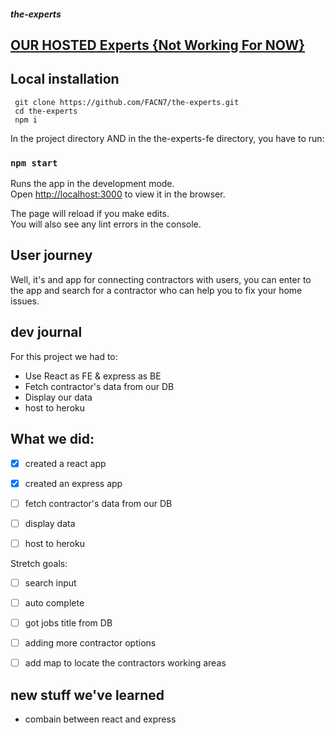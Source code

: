 ##### the-experts

## [ OUR HOSTED Experts {Not Working For NOW} ](https://the-experts.herokuapp.com/)

## Local installation
```
 git clone https://github.com/FACN7/the-experts.git
 cd the-experts
 npm i 
```
In the project directory AND in the the-experts-fe directory, you have to run:

### `npm start`

Runs the app in the development mode.<br />
Open [http://localhost:3000](http://localhost:3000) to view it in the browser.

The page will reload if you make edits.<br />
You will also see any lint errors in the console.

## User journey
Well, it's and app for connecting contractors with users, you can enter to the app and search for a contractor
who can help you to fix your home issues.


## dev journal
For this project we had to:<br />
* Use React as FE & express as BE
* Fetch contractor's data from our DB
* Display our data
* host to heroku
## What we did:

- [x] created a react app
- [x] created an express app
- [ ] fetch contractor's data from our DB
- [ ] display data
- [ ] host to heroku



Stretch goals:
- [ ] search input
- [ ] auto complete
- [ ] got jobs title from DB
- [ ] adding more contractor options 
- [ ] add map to locate the contractors working areas


## new stuff we've learned

* combain between react and express



